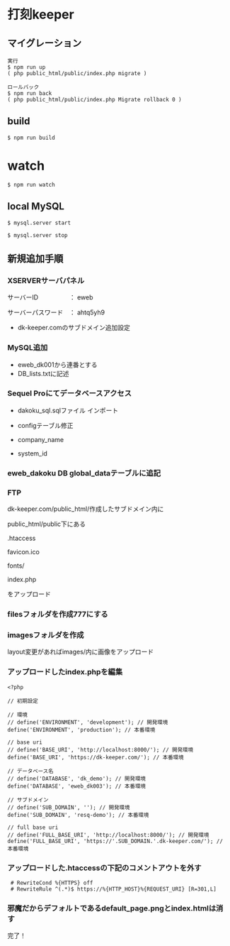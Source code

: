# 打刻keeper

## マイグレーション
```
実行
$ npm run up
( php public_html/public/index.php migrate )

ロールバック
$ npm run back
( php public_html/public/index.php Migrate rollback 0 )
```

## build
```
$ npm run build
```
# watch
```
$ npm run watch
```

## local MySQL
```
$ mysql.server start

$ mysql.server stop
```

## 新規追加手順
### XSERVERサーバパネル
[X-SERVERビジネス]: https://business.xserver.ne.jp/login/server.php
サーバーID　　　　　： eweb

サーバーパスワード　： ahtq5yh9

- dk-keeper.comのサブドメイン追加設定

### MySQL追加
- eweb_dk001から連番とする
- DB_lists.txtに記述

### Sequel Proにてデータベースアクセス
- dakoku_sql.sqlファイル インポート

- configテーブル修正
- company_name
- system_id

### eweb_dakoku DB global_dataテーブルに追記

### FTP
dk-keeper.com/public_html/作成したサブドメイン内に

public_html/public下にある

.htaccess

favicon.ico

fonts/

index.php

をアップロード

### filesフォルダを作成777にする

### imagesフォルダを作成
layout変更があればimages/内に画像をアップロード

### アップロードしたindex.phpを編集
```
<?php

// 初期設定

// 環境
// define('ENVIRONMENT', 'development'); // 開発環境
define('ENVIRONMENT', 'production'); // 本番環境

// base uri
// define('BASE_URI', 'http://localhost:8000/'); // 開発環境
define('BASE_URI', 'https://dk-keeper.com/'); // 本番環境

// データベース名
// define('DATABASE', 'dk_demo'); // 開発環境
define('DATABASE', 'eweb_dk003'); // 本番環境

// サブドメイン
// define('SUB_DOMAIN', ''); // 開発環境
define('SUB_DOMAIN', 'resq-demo'); // 本番環境

// full base uri
// define('FULL_BASE_URI', 'http://localhost:8000/'); // 開発環境
define('FULL_BASE_URI', 'https://'.SUB_DOMAIN.'.dk-keeper.com/'); // 本番環境
```
### アップロードした.htaccessの下記のコメントアウトを外す
```
 # RewriteCond %{HTTPS} off
 # RewriteRule ^(.*)$ https://%{HTTP_HOST}%{REQUEST_URI} [R=301,L]
```

### 邪魔だからデフォルトであるdefault_page.pngとindex.htmlは消す

完了！